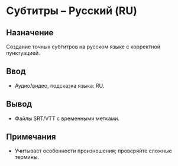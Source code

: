 # Субтитры – Русский (RU)

## Назначение
Создание точных субтитров на русском языке с корректной пунктуацией.

## Ввод
- Аудио/видео, подсказка языка: RU.

## Вывод
- Файлы SRT/VTT с временными метками.

## Примечания
- Учитывает особенности произношения; проверяйте сложные термины.
